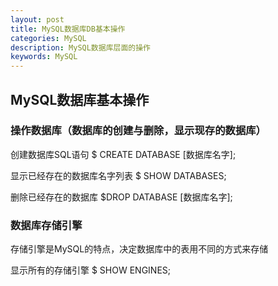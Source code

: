 ```yaml
---
layout: post
title: MySQL数据库DB基本操作
categories: MySQL
description: MySQL数据库层面的操作
keywords: MySQL
---
```


## MySQL数据库基本操作

### 操作数据库（数据库的创建与删除，显示现存的数据库）

创建数据库SQL语句 $ CREATE DATABASE [数据库名字];

显示已经存在的数据库名字列表 $ SHOW DATABASES;

删除已经存在的数据库 $DROP DATABASE [数据库名字];

### 数据库存储引擎

存储引擎是MySQL的特点，决定数据库中的表用不同的方式来存储

显示所有的存储引擎 $ SHOW ENGINES;
